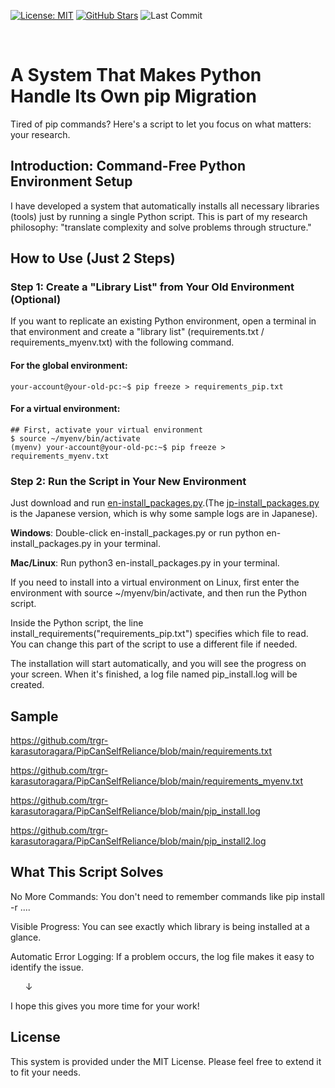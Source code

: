 [![License: MIT](https://img.shields.io/github/license/trgr-karasutoragara/zen-structure-4-u)](LICENSE)
[![GitHub Stars](https://img.shields.io/github/stars/trgr-karasutoragara/zen-structure-4-u?style=social)](https://github.com/trgr-karasutoragara/zen-structure-4-u/stargazers)
![Last Commit](https://img.shields.io/github/last-commit/trgr-karasutoragara/zen-structure-4-u)


<br>


# A System That Makes Python Handle Its Own pip Migration
Tired of pip commands? Here's a script to let you focus on what matters: your research.

## Introduction: Command-Free Python Environment Setup

I have developed a system that automatically installs all necessary libraries (tools) just by running a single Python script.
This is part of my research philosophy: "translate complexity and solve problems through structure."

## How to Use (Just 2 Steps)
### Step 1: Create a "Library List" from Your Old Environment (Optional)

If you want to replicate an existing Python environment, open a terminal in that environment and create a "library list" (requirements.txt / requirements_myenv.txt) with the following command.

#### For the global environment:
```
your-account@your-old-pc:~$ pip freeze > requirements_pip.txt
```

#### For a virtual environment:
```
## First, activate your virtual environment
$ source ~/myenv/bin/activate
(myenv) your-account@your-old-pc:~$ pip freeze > requirements_myenv.txt
```

### Step 2: Run the Script in Your New Environment
Just download and run [en-install_packages.py](https://github.com/trgr-karasutoragara/PipCanSelfReliance/blob/main/en-install_with_log.py).(The [jp-install_packages.py](https://github.com/trgr-karasutoragara/PipCanSelfReliance/blob/main/jp-install_with_log.py) is the Japanese version, which is why some sample logs are in Japanese).

**Windows**: Double-click en-install_packages.py or run python en-install_packages.py in your terminal.

**Mac/Linux**: Run python3 en-install_packages.py in your terminal.

If you need to install into a virtual environment on Linux, first enter the environment with source ~/myenv/bin/activate, and then run the Python script.

Inside the Python script, the line install_requirements("requirements_pip.txt") specifies which file to read. You can change this part of the script to use a different file if needed.

The installation will start automatically, and you will see the progress on your screen. When it's finished, a log file named pip_install.log will be created.

## Sample
https://github.com/trgr-karasutoragara/PipCanSelfReliance/blob/main/requirements.txt

https://github.com/trgr-karasutoragara/PipCanSelfReliance/blob/main/requirements_myenv.txt

https://github.com/trgr-karasutoragara/PipCanSelfReliance/blob/main/pip_install.log

https://github.com/trgr-karasutoragara/PipCanSelfReliance/blob/main/pip_install2.log

## What This Script Solves
No More Commands: You don't need to remember commands like pip install -r ....

Visible Progress: You can see exactly which library is being installed at a glance.

Automatic Error Logging: If a problem occurs, the log file makes it easy to identify the issue.

      ↓
      
I hope this gives you more time for your work!

## License

This system is provided under the MIT License. Please feel free to extend it to fit your needs.
